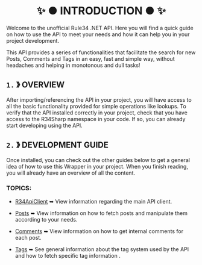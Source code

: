 ﻿<br/>
<h1 align="center"> ✨ ● INTRODUCTION ● ✨ </h1>

Welcome to the unofficial Rule34 .NET API. Here you will find a quick guide on how to use the API to meet your needs and how it can help you in your project development.

This API provides a series of functionalities that facilitate the search for new Posts, Comments and Tags in an easy, fast and simple way, without headaches and helping in monotonous and dull tasks!

## `1.` 》 OVERVIEW
After importing/referencing the API in your project, you will have access to all the basic functionality provided for simple operations like lookups. To verify that the API installed correctly in your project, check that you have access to the R34Sharp namespace in your code. If so, you can already start developing using the API.

## `2.` 》 DEVELOPMENT GUIDE
Once installed, you can check out the other guides below to get a general idea of how to use this Wrapper in your project. When you finish reading, you will already have an overview of all the content.

### TOPICS:
- [R34ApiClient](./api_client.md) ➥ View information regarding the main API client.

- [Posts](./entities/posts.md) ➥ View information on how to fetch posts and manipulate them according to your needs.

- [Comments](https://github.com/Starciad/R34Sharp) ➥ View information on how to get internal comments for each post.

- [Tags](https://github.com/Starciad/R34Sharp) ➥ See general information about the tag system used by the API and how to fetch specific tag information .